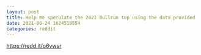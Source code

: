 ```yaml
--- 
layout: post 
title: Help me speculate the 2021 Bullrun top using the data provided 
date: 2021-06-24 1624519554 
categories: reddit 
--- 
```

https://redd.it/o6vwsr